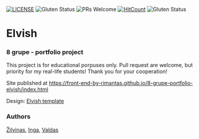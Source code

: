 [![LICENSE](https://img.shields.io/badge/license-MIT-blue.svg?style=flat-square)](https://github.com/belauzas/HTML5-website-template/blob/master/LICENSE.md)
![Gluten Status](https://img.shields.io/badge/Gluten-Free-green.svg)
![PRs Welcome](https://img.shields.io/badge/PRs-welcome-brightgreen.svg)
[![HitCount](http://hits.dwyl.com/front-end-by-rimantas/8-grupe-portfolio.svg)](http://hits.dwyl.com/front-end-by-rimantas/8-grupe-portfolio)
![Gluten Status](https://img.shields.io/badge/Gluten-Free-green.svg)

# Elvish
### 8 grupe - portfolio project

This project is for educational porpuses only. Pull request are welcome, but priority for my real-life students! Thank you for your cooperation!

Site published at https://front-end-by-rimantas.github.io/8-grupe-portfolio-elvish/index.html

Design: [Elvish template](http://theme.srbthemes.com/elvish/index_6.html)

### Authors
[Žilvinas](https://github.com/ZilvinasLasauskas), [Inga](https://github.com/IngaKreivyte), [Valdas](https://github.com/Valdasmo)
